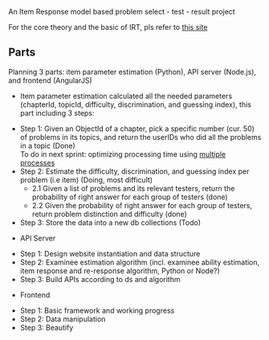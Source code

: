 An Item Response model based problem select - test - result project

For the core theory and the basic of IRT, pls refer to [this site](http://echo.edres.org:8080/irt/ )

## Parts

Planning 3 parts: item parameter estimation (Python), API server (Node.js), and frontend (AngularJS)

* Item parameter estimation calculated all the needed parameters (chapterId, topicId, difficulty, discrimination, and guessing index), this part including 3 steps:
 - Step 1: Given an ObjectId of a chapter, pick a specific number (cur. 50) of problems in its topics, and return the userIDs who did all the problems in a topic (Done)  
   To do in next sprint: optimizing processing time using [multiple processes](https://docs.python.org/2/library/multiprocessing.html#using-a-pool-of-workers )
 - Step 2: Estimate the difficulty, discrimination, and guessing index per problem (i.e item) (Doing, most difficult)  
   - 2.1 Given a list of problems and its relevant testers, return the probability of right answer for each group of testers (done) 
   - 2.2 Given the probability of right answer for each group of testers, return problem distinction and difficulty (done)
 - Step 3: Store the data into a new db collections (Todo)

* API Server
 - Step 1: Design website instantiation and data structure
 - Step 2: Examinee estimation algorithm (incl. examinee ability estimation, item response and re-response algorithm, Python or Node?)
 - Step 3: Build APIs according to ds and algorithm

* Frontend
 - Step 1: Basic framework and working progress
 - Step 2: Data manipulation
 - Step 3: Beautify

